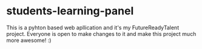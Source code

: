 # students-learning-panel
This is a pyhton based web apllication and it's my FutureReadyTalent project.
Everyone is open to make changes to it and make this project much more awesome! :) 
